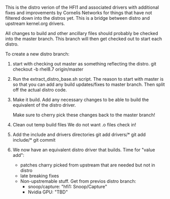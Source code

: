 This is the distro verion of the HFI1 and associated drivers with additional
fixes and improvements by Cornelis Networks for things that have not filtered
down into the distros yet. This is a bridge between distro and upstream
kernel.org drivers.

All changes to build and other ancillary files should probably be checked into
the master branch. This branch will then get checked out to start each distro.

To create a new distro branch: 

1. start with checking out  master as something reflecting the distro.
	git checkout -b rhel8.7 origin/master

2. Run the extract_distro_base.sh script.
	The reason to start with master is so that you can add any build
	updates/fixes to master branch. Then split off the actual distro
	code.

3. Make it build.
	Add any necessary changes to be able to build the equivalent of
	the distro driver.

	Make sure to cherry pick these changes back to the master branch!

4. Clean out temp build files
	We do not want .o files check in!

5. Add the include and drivers directories
	git add drivers/*
	git add include/*
	git commit

6. We now have an equivalent distro driver that builds. Time for "value add":
	* patches charry picked from upstream that are needed but not in distro
	* late breaking fixes
	* Non-upstremable stuff. Get from previos distro branch:
		* snoop/capture: "hfi1: Snoop/Capture"
		* Nvidia GPU: "TBD"

